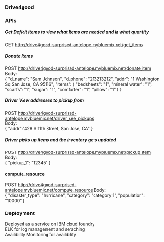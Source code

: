 ### Drive4good

### APIs
##### Get Deficit items to view what Items are needed and in what quantity
GET http://drive4good-surprised-antelope.mybluemix.net/get_items</br>

##### Donate Items
POST http://drive4good-surprised-antelope.mybluemix.net/donate_item</br>
Body:</br>
{
            "d_name": "Sam Johnson",
            "d_phone": "213213212",
            "addr": "1 Washington Sq San Jose, CA 95116",
            "items": {
                "bedsheets": "1",
                "mineral water": "1",
                "scarfs": "1",
                "sugar": "1",
                "comforter": "1",
                "pillow": "1"
            }
}

##### Driver View addresses to pickup from
POST http://drive4good-surprised-antelope.mybluemix.net/driver_see_pickups</br>
Body:</br>
{
	"addr":"428 S 11th Street, San Jose, CA"
}

##### Driver picks up items and the inventory gets updated
POST http://drive4good-surprised-antelope.mybluemix.net/pickup_item
Body:</br>
{
	"pickup_1": "12345"
}

#### compute_resource
POST http://drive4good-surprised-antelope.mybluemix.net/compute_resource
Body:</br>
{
	"disaster_type": "hurricane",
	"category": "category 1",
	"population": "10000"
}

### Deployment
Deployed as a service on IBM cloud foundry </br>
ELK for log management and seraching</br>
Availibility Monitoring for availibility</br>
